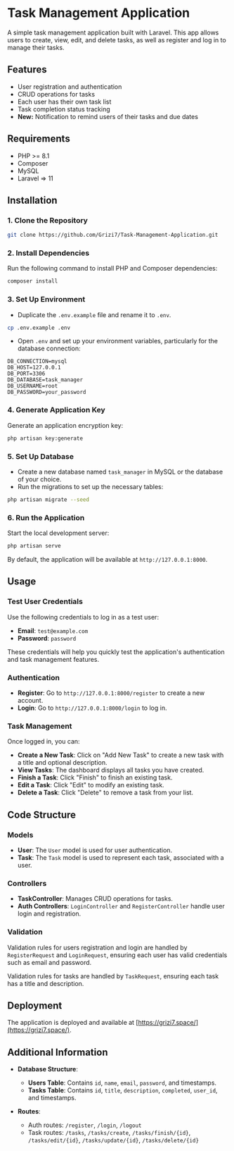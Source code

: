 # Task Management Application

A simple task management application built with Laravel. This app allows users to create, view, edit, and delete tasks, as well as register and log in to manage their tasks.

## Features
- User registration and authentication
- CRUD operations for tasks
- Each user has their own task list
- Task completion status tracking
- **New:** Notification to remind users of their tasks and due dates

## Requirements
- PHP >= 8.1
- Composer
- MySQL
- Laravel => 11

## Installation

### 1. Clone the Repository

```bash
git clone https://github.com/Grizi7/Task-Management-Application.git
```

### 2. Install Dependencies

Run the following command to install PHP and Composer dependencies:

```bash
composer install
```

### 3. Set Up Environment

- Duplicate the `.env.example` file and rename it to `.env`.

```bash
cp .env.example .env
```

- Open `.env` and set up your environment variables, particularly for the database connection:

```env
DB_CONNECTION=mysql
DB_HOST=127.0.0.1
DB_PORT=3306
DB_DATABASE=task_manager
DB_USERNAME=root
DB_PASSWORD=your_password
```

### 4. Generate Application Key

Generate an application encryption key:

```bash
php artisan key:generate
```

### 5. Set Up Database

- Create a new database named `task_manager` in MySQL or the database of your choice.
- Run the migrations to set up the necessary tables:

```bash
php artisan migrate --seed
```

### 6. Run the Application

Start the local development server:

```bash
php artisan serve
```

By default, the application will be available at `http://127.0.0.1:8000`.

## Usage

### Test User Credentials

Use the following credentials to log in as a test user:

- **Email**: `test@example.com`
- **Password**: `password`

These credentials will help you quickly test the application's authentication and task management features.

### Authentication

- **Register**: Go to `http://127.0.0.1:8000/register` to create a new account.
- **Login**: Go to `http://127.0.0.1:8000/login` to log in.

### Task Management

Once logged in, you can:
- **Create a New Task**: Click on "Add New Task" to create a new task with a title and optional description.
- **View Tasks**: The dashboard displays all tasks you have created.
- **Finish a Task**: Click "Finish" to finish an existing task.
- **Edit a Task**: Click "Edit" to modify an existing task.
- **Delete a Task**: Click "Delete" to remove a task from your list.

## Code Structure

### Models
- **User**: The `User` model is used for user authentication.
- **Task**: The `Task` model is used to represent each task, associated with a user.

### Controllers
- **TaskController**: Manages CRUD operations for tasks.
- **Auth Controllers**: `LoginController` and `RegisterController` handle user login and registration.

### Validation
Validation rules for users registration and login are handled by `RegisterRequest` and `LoginRequest`, ensuring each user has valid credentials such as email and password.

Validation rules for tasks are handled by `TaskRequest`, ensuring each task has a title and description.

## Deployment

The application is deployed and available at [https://grizi7.space/](https://grizi7.space/).

## Additional Information

- **Database Structure**:
  - **Users Table**: Contains `id`, `name`, `email`, `password`, and timestamps.
  - **Tasks Table**: Contains `id`, `title`, `description`, `completed`, `user_id`, and timestamps.
  
- **Routes**:
  - Auth routes: `/register`, `/login`, `/logout`
  - Task routes: `/tasks`, `/tasks/create`, `/tasks/finish/{id}`, `/tasks/edit/{id}`, `/tasks/update/{id}`, `/tasks/delete/{id}`
